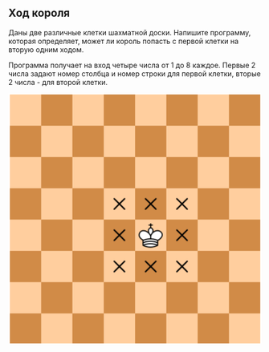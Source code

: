 ## Ход короля

Даны две различные клетки шахматной доски. Напишите программу, которая определяет, может ли король попасть с первой клетки на вторую одним ходом.

Программа получает на вход четыре числа от 1 до 8 каждое. Первые 2 числа задают номер столбца и номер строки для первой клетки, вторые 2 числа - для второй клетки.

![Ход короля](/img/problem4.2.11.png "Ход короля")